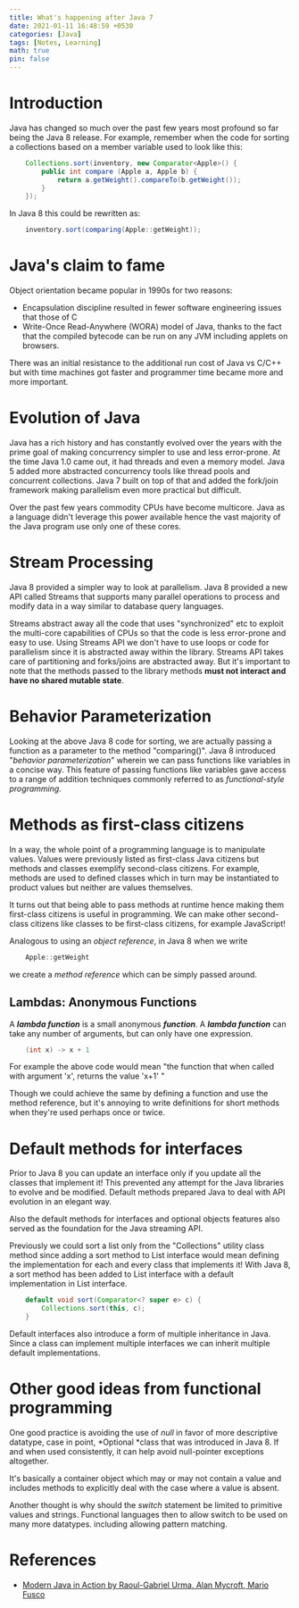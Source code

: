 ```yaml
---
title: What's happening after Java 7
date: 2021-01-11 16:48:59 +0530
categories: [Java]
tags: [Notes, Learning]
math: true
pin: false
---
```


# Introduction

Java has changed so much over the past few years most profound so far being the Java 8 release. For example, remember when the code for sorting a collections based on a member variable used to look like this:
```java
    Collections.sort(inventory, new Comparator<Apple>() {
        public int compare (Apple a, Apple b) {
            return a.getWeight().compareTo(b.getWeight());
        }
    });
```
In Java 8 this could be rewritten as:
```java
    inventory.sort(comparing(Apple::getWeight));
```

# Java's claim to fame

Object orientation became popular in 1990s for two reasons:

- Encapsulation discipline resulted in fewer software engineering issues that those of C
- Write-Once Read-Anywhere (WORA) model of Java, thanks to the fact that the compiled bytecode can be run on any JVM including applets on browsers.

There was an initial resistance to the additional run cost of Java vs C/C++ but with time machines got faster and programmer time became more and more important.

# Evolution of Java

Java has a rich history and has constantly evolved over the years with the prime goal of making concurrency simpler to use and less error-prone. At the time Java 1.0 came out, it had threads and even a memory model. Java 5 added more abstracted concurrency tools like thread pools and concurrent collections. Java 7 built on top of that and added the fork/join framework making parallelism even more practical but difficult.

Over the past few years commodity CPUs have become multicore. Java as a language didn't leverage this power available hence the vast majority of the Java program use only one of these cores.

# Stream Processing

Java 8 provided a simpler way to look at parallelism. Java 8 provided a new API called Streams that supports many parallel operations to process and modify data in a way similar to database query languages.

Streams abstract away all the code that uses "synchronized" etc to exploit the multi-core capabilities of CPUs so that the code is less error-prone and easy to use. Using Streams API we don't have to use loops or code for parallelism since it is abstracted away within the library. Streams API takes care of partitioning and forks/joins are abstracted away. But it's important to note that the methods passed to the library methods **must not interact and have no shared mutable state**.

# Behavior Parameterization

Looking at the above Java 8 code for sorting, we are actually passing a function as a parameter to the method "comparing()". Java 8 introduced "*behavior parameterization*" wherein we can pass functions like variables in a concise way. This feature of passing functions like variables gave access to a range of addition techniques commonly referred to as *functional-style programming*.

# Methods as first-class citizens

In a way, the whole point of a programming language is to manipulate values. Values were previously listed as first-class Java citizens but methods and classes exemplify second-class citizens. For example, methods are used to defined classes which in turn may be instantiated to product values but neither are values themselves.

It turns out that being able to pass methods at runtime hence making them first-class citizens is useful in programming. We can make other second-class citizens like classes to be first-class citizens, for example JavaScript!

Analogous to using an *object reference*, in Java 8 when we write 
```java
    Apple::getWeight
```

we create a *method reference* which can be simply passed around.

## Lambdas: Anonymous Functions

A ***lambda function*** is a small anonymous ***function***. A ***lambda function*** can take any number of arguments, but can only have one expression. 
```java
    (int x) -> x + 1
```
For example the above code would mean "the function that when called with argument 'x', returns the value 'x+1' "

Though we could achieve the same by defining a function and use the method reference, but it's annoying to write definitions for short methods when they're used perhaps once or twice.

# Default methods for interfaces

Prior to Java 8 you can update an interface only if you update all the classes that implement it! This prevented any attempt for the Java libraries to evolve and be modified. Default methods prepared Java to deal with API evolution in an elegant way.

Also the default methods for interfaces and optional objects features also served as the foundation for the Java streaming API.

Previously we could sort a list only from the "Collections" utility class method since adding a sort method to List interface would mean defining the implementation for each and every class that implements it! With Java 8, a sort method has been added to List interface with a default implementation in List interface.
```java
    default void sort(Comparator<? super e> c) {
    	Collections.sort(this, c);
    }
```
Default interfaces also introduce a form of multiple inheritance in Java. Since a class can implement multiple interfaces we can inherit multiple default implementations.

# Other good ideas from functional programming

One good practice is avoiding the use of *null* in favor of more descriptive datatype, case in point, *Optional<T> *class that was introduced in Java 8. If and when used consistently, it can help avoid null-pointer exceptions altogether.

It's basically a container object which may or may not contain a value and includes methods to explicitly deal with the case where a value is absent.

Another thought is why should the *switch* statement be limited to primitive values and strings. Functional languages then to allow switch to be used on many more datatypes. including allowing pattern matching.

# References

- [Modern Java in Action by Raoul-Gabriel Urma, Alan Mycroft, Mario Fusco](https://www.oreilly.com/library/view/modern-java-in/9781617293566/)
